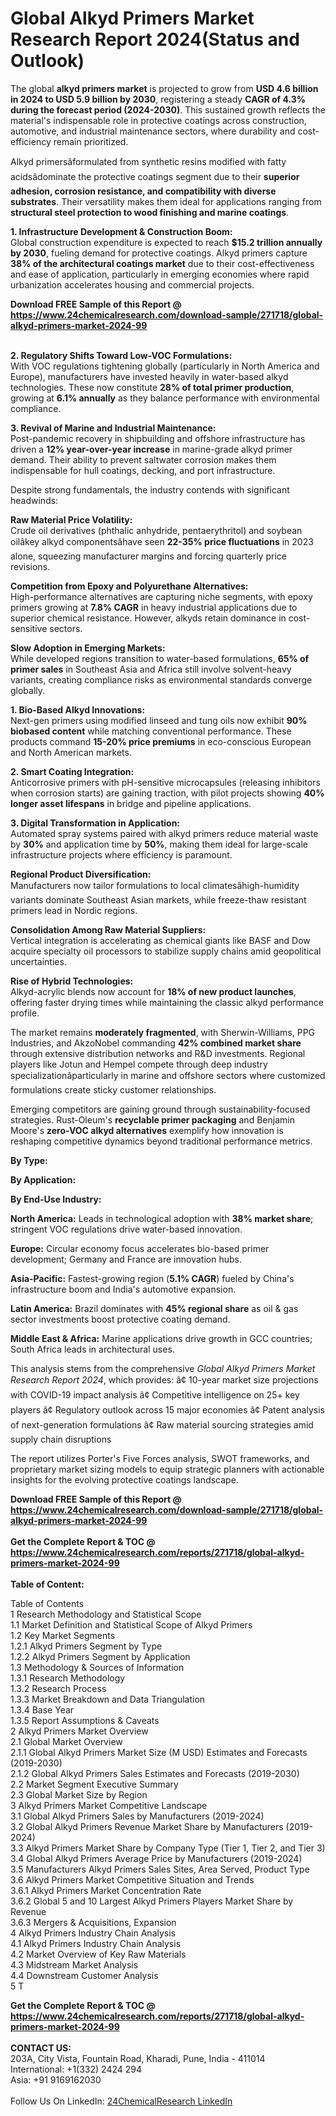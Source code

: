 <h1>Global Alkyd Primers Market Research Report 2024(Status and Outlook)</h1><p>The global <strong>alkyd primers market</strong> is projected to grow from <strong>USD 4.6 billion in 2024 to USD 5.9 billion by 2030</strong>, registering a steady <strong>CAGR of 4.3% during the forecast period (2024-2030)</strong>. This sustained growth reflects the material's indispensable role in protective coatings across construction, automotive, and industrial maintenance sectors, where durability and cost-efficiency remain prioritized.</p><p>Alkyd primersâformulated from synthetic resins modified with fatty acidsâdominate the protective coatings segment due to their <strong>superior adhesion, corrosion resistance, and compatibility with diverse substrates</strong>. Their versatility makes them ideal for applications ranging from <strong>structural steel protection to wood finishing and marine coatings</strong>.</p><p><strong>1. Infrastructure Development &amp; Construction Boom:</strong><br>
Global construction expenditure is expected to reach <strong>$15.2 trillion annually by 2030</strong>, fueling demand for protective coatings. Alkyd primers capture <strong>38% of the architectural coatings market</strong> due to their cost-effectiveness and ease of application, particularly in emerging economies where rapid urbanization accelerates housing and commercial projects.</p><div><b>Download FREE Sample of this Report @ 
            <a href="https://www.24chemicalresearch.com/download-sample/271718/global-alkyd-primers-market-2024-99">
            https://www.24chemicalresearch.com/download-sample/271718/global-alkyd-primers-market-2024-99</a></b></div><br><p><strong>2. Regulatory Shifts Toward Low-VOC Formulations:</strong><br>
With VOC regulations tightening globally (particularly in North America and Europe), manufacturers have invested heavily in water-based alkyd technologies. These now constitute <strong>28% of total primer production</strong>, growing at <strong>6.1% annually</strong> as they balance performance with environmental compliance.</p><p><strong>3. Revival of Marine and Industrial Maintenance:</strong><br>
Post-pandemic recovery in shipbuilding and offshore infrastructure has driven a <strong>12% year-over-year increase</strong> in marine-grade alkyd primer demand. Their ability to prevent saltwater corrosion makes them indispensable for hull coatings, decking, and port infrastructure.</p><p>Despite strong fundamentals, the industry contends with significant headwinds:</p><p><strong>Raw Material Price Volatility:</strong><br>
	Crude oil derivatives (phthalic anhydride, pentaerythritol) and soybean oilâkey alkyd componentsâhave seen <strong>22-35% price fluctuations</strong> in 2023 alone, squeezing manufacturer margins and forcing quarterly price revisions.</p><p><strong>Competition from Epoxy and Polyurethane Alternatives:</strong><br>
	High-performance alternatives are capturing niche segments, with epoxy primers growing at <strong>7.8% CAGR</strong> in heavy industrial applications due to superior chemical resistance. However, alkyds retain dominance in cost-sensitive sectors.</p><p><strong>Slow Adoption in Emerging Markets:</strong><br>
	While developed regions transition to water-based formulations, <strong>65% of primer sales</strong> in Southeast Asia and Africa still involve solvent-heavy variants, creating compliance risks as environmental standards converge globally.</p><p><strong>1. Bio-Based Alkyd Innovations:</strong><br>
Next-gen primers using modified linseed and tung oils now exhibit <strong>90% biobased content</strong> while matching conventional performance. These products command <strong>15-20% price premiums</strong> in eco-conscious European and North American markets.</p><p><strong>2. Smart Coating Integration:</strong><br>
Anticorrosive primers with pH-sensitive microcapsules (releasing inhibitors when corrosion starts) are gaining traction, with pilot projects showing <strong>40% longer asset lifespans</strong> in bridge and pipeline applications.</p><p><strong>3. Digital Transformation in Application:</strong><br>
Automated spray systems paired with alkyd primers reduce material waste by <strong>30%</strong> and application time by <strong>50%</strong>, making them ideal for large-scale infrastructure projects where efficiency is paramount.</p><p><strong>Regional Product Diversification:</strong><br>
	Manufacturers now tailor formulations to local climatesâhigh-humidity variants dominate Southeast Asian markets, while freeze-thaw resistant primers lead in Nordic regions.</p><p><strong>Consolidation Among Raw Material Suppliers:</strong><br>
	Vertical integration is accelerating as chemical giants like BASF and Dow acquire specialty oil processors to stabilize supply chains amid geopolitical uncertainties.</p><p><strong>Rise of Hybrid Technologies:</strong><br>
	Alkyd-acrylic blends now account for <strong>18% of new product launches</strong>, offering faster drying times while maintaining the classic alkyd performance profile.</p><p>The market remains <strong>moderately fragmented</strong>, with Sherwin-Williams, PPG Industries, and AkzoNobel commanding <strong>42% combined market share</strong> through extensive distribution networks and R&amp;D investments. Regional players like Jotun and Hempel compete through deep industry specializationâparticularly in marine and offshore sectors where customized formulations create sticky customer relationships.</p><p>Emerging competitors are gaining ground through sustainability-focused strategies. Rust-Oleum's <strong>recyclable primer packaging</strong> and Benjamin Moore's <strong>zero-VOC alkyd alternatives</strong> exemplify how innovation is reshaping competitive dynamics beyond traditional performance metrics.</p><p><strong>By Type:</strong></p><p><strong>By Application:</strong></p><p><strong>By End-Use Industry:</strong></p><p><strong>North America:</strong> Leads in technological adoption with <strong>38% market share</strong>; stringent VOC regulations drive water-based innovation.</p><p><strong>Europe:</strong> Circular economy focus accelerates bio-based primer development; Germany and France are innovation hubs.</p><p><strong>Asia-Pacific:</strong> Fastest-growing region (<strong>5.1% CAGR</strong>) fueled by China's infrastructure boom and India's automotive expansion.</p><p><strong>Latin America:</strong> Brazil dominates with <strong>45% regional share</strong> as oil &amp; gas sector investments boost protective coating demand.</p><p><strong>Middle East &amp; Africa:</strong> Marine applications drive growth in GCC countries; South Africa leads in architectural uses.</p><p>This analysis stems from the comprehensive <em>Global Alkyd Primers Market Research Report 2024</em>, which provides:
â¢ 10-year market size projections with COVID-19 impact analysis
â¢ Competitive intelligence on 25+ key players
â¢ Regulatory outlook across 15 major economies
â¢ Patent analysis of next-generation formulations
â¢ Raw material sourcing strategies amid supply chain disruptions</p><p>The report utilizes Porter's Five Forces analysis, SWOT frameworks, and proprietary market sizing models to equip strategic planners with actionable insights for the evolving protective coatings landscape.</p><div><b>Download FREE Sample of this Report @ 
            <a href="https://www.24chemicalresearch.com/download-sample/271718/global-alkyd-primers-market-2024-99">
            https://www.24chemicalresearch.com/download-sample/271718/global-alkyd-primers-market-2024-99</a></b></div><br><div><b>Get the Complete Report & TOC @ 
            <a href="https://www.24chemicalresearch.com/reports/271718/global-alkyd-primers-market-2024-99">
            https://www.24chemicalresearch.com/reports/271718/global-alkyd-primers-market-2024-99</a></b></div><br>
            <b>Table of Content:</b><p>Table of Contents<br />
1 Research Methodology and Statistical Scope<br />
1.1 Market Definition and Statistical Scope of Alkyd Primers<br />
1.2 Key Market Segments<br />
1.2.1 Alkyd Primers Segment by Type<br />
1.2.2 Alkyd Primers Segment by Application<br />
1.3 Methodology & Sources of Information<br />
1.3.1 Research Methodology<br />
1.3.2 Research Process<br />
1.3.3 Market Breakdown and Data Triangulation<br />
1.3.4 Base Year<br />
1.3.5 Report Assumptions & Caveats<br />
2 Alkyd Primers Market Overview<br />
2.1 Global Market Overview<br />
2.1.1 Global Alkyd Primers Market Size (M USD) Estimates and Forecasts (2019-2030)<br />
2.1.2 Global Alkyd Primers Sales Estimates and Forecasts (2019-2030)<br />
2.2 Market Segment Executive Summary<br />
2.3 Global Market Size by Region<br />
3 Alkyd Primers Market Competitive Landscape<br />
3.1 Global Alkyd Primers Sales by Manufacturers (2019-2024)<br />
3.2 Global Alkyd Primers Revenue Market Share by Manufacturers (2019-2024)<br />
3.3 Alkyd Primers Market Share by Company Type (Tier 1, Tier 2, and Tier 3)<br />
3.4 Global Alkyd Primers Average Price by Manufacturers (2019-2024)<br />
3.5 Manufacturers Alkyd Primers Sales Sites, Area Served, Product Type<br />
3.6 Alkyd Primers Market Competitive Situation and Trends<br />
3.6.1 Alkyd Primers Market Concentration Rate<br />
3.6.2 Global 5 and 10 Largest Alkyd Primers Players Market Share by Revenue<br />
3.6.3 Mergers & Acquisitions, Expansion<br />
4 Alkyd Primers Industry Chain Analysis<br />
4.1 Alkyd Primers Industry Chain Analysis<br />
4.2 Market Overview of Key Raw Materials<br />
4.3 Midstream Market Analysis<br />
4.4 Downstream Customer Analysis<br />
5 T</p><div><b>Get the Complete Report & TOC @ 
            <a href="https://www.24chemicalresearch.com/reports/271718/global-alkyd-primers-market-2024-99">
            https://www.24chemicalresearch.com/reports/271718/global-alkyd-primers-market-2024-99</a></b></div><br><b>CONTACT US:</b><br>
            203A, City Vista, Fountain Road, Kharadi, Pune, India - 411014<br>
            International: +1(332) 2424 294<br>
            Asia: +91 9169162030 <br><br>
            Follow Us On LinkedIn: <a href="https://www.linkedin.com/company/24chemicalresearch/">24ChemicalResearch LinkedIn</a>